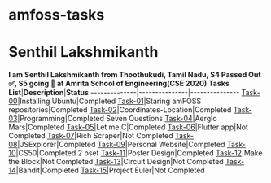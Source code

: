 # amfoss-tasks
# Senthil Lakshmikanth
**I am Senthil Lakshmikanth from Thoothukudi, Tamil Nadu, S4 Passed Out ✅, S5 going 🏃 at Amrita School of Engineering(CSE 2020)**
**Tasks List**|**Description**|**Status**
--------------|---------------|---------------
[Task-00](https://github.com/Akshatji800/amfoss-tasks-demo/tree/master/task-00)|Installing Ubuntu|Completed
[Task-01](https://github.com/Akshatji800/amfoss-tasks-demo/tree/master/task-00)|Staring amFOSS repositories|Completed
[Task-02](https://github.com/Akshatji800/amfoss-tasks-demo/tree/master/task-02)|Coordinates-Location|Completed
[Task-03](https://github.com/Akshatji800/amfoss-tasks-demo/tree/master/task-03)|Programming|Completed Seven Questions
[Task-04](https://github.com/Akshatji800/amfoss-tasks-demo/tree/master/task-04)|Aerglo Mars|Completed
[Task-05](https://github.com/Akshatji800/amfoss-tasks-demo/tree/master/task-05)|Let me C|Completed
[Task-06](https://github.com/Akshatji800/amfoss-tasks-demo/tree/master/task-06)|Flutter app|Not Completed
[Task-07](https://github.com/Akshatji800/amfoss-tasks-demo/tree/master/task-07)|Rich Scraper|Not Completed
[Task-08](https://github.com/Akshatji800/amfoss-tasks-demo/tree/master/task-08)|JSExplorer|Completed
[Task-09](https://github.com/Akshatji800/amfoss-tasks-demo/tree/master/task-09)|Personal Website|Completed
[Task-10](https://github.com/Akshatji800/amfoss-tasks-demo/tree/master/task-10)|CS50|Completed 2 pset
[Task-11](https://github.com/Akshatji800/amfoss-tasks-demo/tree/master/task-11)|Poster Design|Completed
[Task-12](https://github.com/Akshatji800/amfoss-tasks-demo/tree/master/task-12)|Make the Block|Not Completed 
[Task-13](https://github.com/Akshatji800/amfoss-tasks-demo/tree/master/task-13)|Circuit Design|Not Completed
[Task-14](https://github.com/Akshatji800/amfoss-tasks-demo/tree/master/task-14)|Bandit|Completed
[Task-15](https://github.com/Akshatji800/amfoss-tasks-demo/tree/master/task-15)|Project Euler|Not Completed
